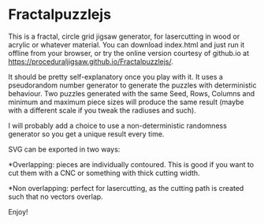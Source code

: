 # Fractalpuzzlejs
This is a fractal, circle grid jigsaw generator, for lasercutting in wood or acrylic or whatever material. You can download index.html and just run it offline from your browser, or try the online version courtesy of github.io at https://proceduraljigsaw.github.io/Fractalpuzzlejs/.

It should be pretty self-explanatory once you play with it. It uses a pseudorandom number generator to generate the puzzles with deterministic behaviour. Two puzzles generated with the same Seed, Rows, Columns and minimum and maximum piece sizes will produce the same result (maybe with a different scale if you tweak the radiuses and such).

I will probably add a choice to use a non-deterministic randomness generator so you get a unique result every time.

SVG can be exported in two ways:

*Overlapping: pieces are individually contoured. This is good if you want to cut them with a CNC or something with thick cutting width.

*Non overlapping: perfect for lasercutting, as the cutting path is created such that no vectors overlap.

Enjoy!
